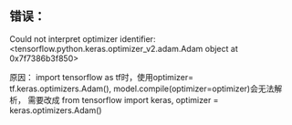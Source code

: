 ## 错误：

Could not interpret optimizer identifier: <tensorflow.python.keras.optimizer_v2.adam.Adam object at 0x7f7386b3f850>

原因： import tensorflow as tf时，使用optimizer= tf.keras.optimizers.Adam(), model.compile(optimizer=optimizer)会无法解析， 需要改成 from
tensorflow import keras, optimizer = keras.optimizers.Adam()
